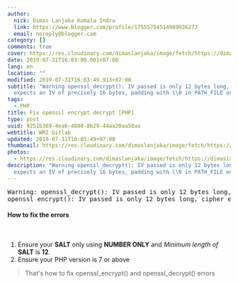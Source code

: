```yaml
---
author:
  nick: Dimas Lanjaka Kumala Indra
  link: https://www.blogger.com/profile/17555754514989936273
  email: noreply@blogger.com
category: []
comments: true
cover: https://res.cloudinary.com/dimaslanjaka/image/fetch/https://dimaslanjaka.github.io/assets/img/phpjs.svg?.png
date: 2019-07-31T16:03:00.001+07:00
lang: en
location: ""
modified: 2019-07-31T16:03:49.913+07:00
subtitle: "Warning openssl_decrypt(): IV passed is only 12 bytes long, cipher
  expects an IV of precisely 16 bytes, padding with \\0 in PATH_FILE on"
tags:
  - PHP
title: Fix openssl encrypt decrypt [PHP]
type: post
uuid: 9251b369-4ea6-4888-8b29-44aa20aa58aa
webtitle: WMI Gitlab
updated: 2019-07-31T16:03:49+07:00
thumbnail: https://res.cloudinary.com/dimaslanjaka/image/fetch/https://dimaslanjaka.github.io/assets/img/phpjs.svg?.png
photos:
  - https://res.cloudinary.com/dimaslanjaka/image/fetch/https://dimaslanjaka.github.io/assets/img/phpjs.svg?.png
description: "Warning openssl_decrypt(): IV passed is only 12 bytes long, cipher
  expects an IV of precisely 16 bytes, padding with \\0 in PATH_FILE on"
---
```


<div dir="ltr">
<pre>Warning: openssl_decrypt(): IV passed is only 12 bytes long, cipher expects an IV of precisely 16 bytes, padding with \0 in PATH_FILE on line LINE_N<br />openssl_encrypt(): IV passed is only 12 bytes long, cipher expects an IV of precisely 16 bytes, padding with \0 in PATH_FILE on line LINE_N</pre>
<h4>How to fix the errors</h4>
<br />
<ol>
<li>Ensure your <strong>SALT</strong>&nbsp;only using <strong>NUMBER ONLY</strong>&nbsp;and <em>Minimum length of </em><strong>SALT</strong>&nbsp;is <strong>12</strong>.</li>
<li>Ensure your PHP version is 7 or above</li>
</ol>
<blockquote>That's how to fix openssl_encrypt() and openssl_decrypt() errors</blockquote>
</div>
<p><img src="https://res.cloudinary.com/dimaslanjaka/image/fetch/https://dimaslanjaka.github.io/assets/img/phpjs.svg?.png" alt="" /></p>
